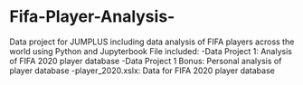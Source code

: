 # Fifa-Player-Analysis-
Data project for JUMPLUS including data analysis of FIFA players across the world using Python and Jupyterbook
File included: 
-Data Project 1: Analysis of FIFA 2020 player database 
-Data Project 1 Bonus: Personal analysis of player database 
-player_2020.xslx: Data for FIFA 2020 player database
